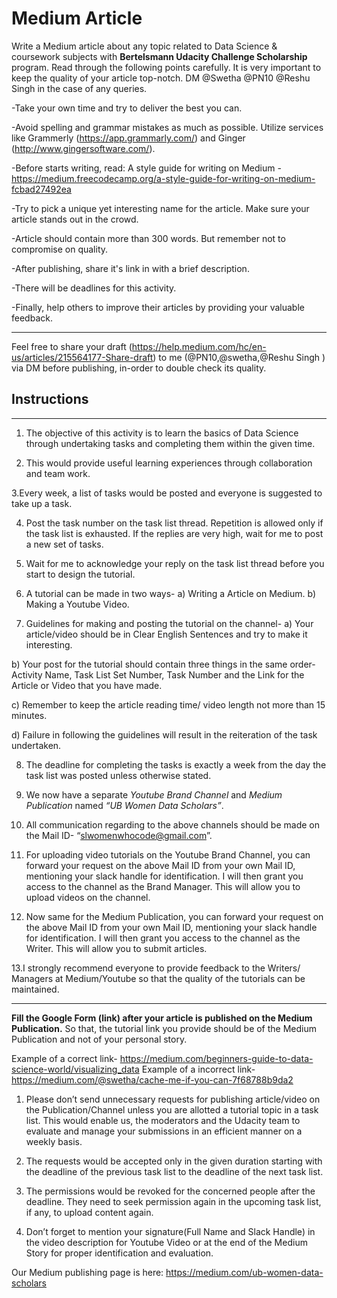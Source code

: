   #  Medium Article




Write a Medium article about any topic related to Data Science & coursework subjects with **Bertelsmann Udacity Challenge Scholarship** program. Read through the following points carefully. It is very important to keep the quality of your article top-notch. DM @Swetha @PN10 @Reshu Singh in the case of any queries.

-Take your own time and try to deliver the best you can.

-Avoid spelling and grammar mistakes as much as possible. Utilize services like Grammerly (https://app.grammarly.com/) and Ginger (http://www.gingersoftware.com/).

-Before starts writing, read: A style guide for writing on Medium - https://medium.freecodecamp.org/a-style-guide-for-writing-on-medium-fcbad27492ea

-Try to pick a unique yet interesting name for the article. Make sure your article stands out in the crowd.

-Article should contain more than 300 words. But remember not to compromise on quality.

-After publishing, share it's link in  with a brief description.

-There will be deadlines for this activity.

-Finally, help others to improve their articles by providing your valuable feedback.
___

Feel free to share your draft (https://help.medium.com/hc/en-us/articles/215564177-Share-draft) to me (@PN10,@swetha,@Reshu Singh ) via DM before publishing, in-order to double check its quality.

## Instructions
___

1. The objective of this activity is to learn the basics of Data Science through undertaking tasks and completing them within the given time.

2. This would provide useful learning experiences through collaboration and team work.

3.Every week, a list of tasks would be posted and everyone is suggested to take up a task.

4. Post the task number on the task list thread. Repetition is allowed only if the task list is exhausted. If the replies are very high, wait for me to post a new set of tasks.

5. Wait for me to acknowledge your reply on the task list thread before you start to design the tutorial.

6. A tutorial can be made in two ways- a) Writing a Article on Medium. b) Making a Youtube Video.

7. Guidelines for making and posting the tutorial on the channel- 
a) Your article/video should be in Clear English Sentences and try to make it interesting.

b) Your post for the tutorial should contain three things in the same order- Activity Name, Task List Set Number, Task Number and the Link for the Article or Video that you have made.

c) Remember to keep the article reading time/ video length not more than 15 minutes. 

d) Failure in following the guidelines will result in the reiteration of the task undertaken.

8. The deadline for completing the tasks is exactly a week from the day the task list was posted unless otherwise stated.

9. We now have a separate *Youtube Brand Channel* and *Medium Publication* named *“UB Women Data Scholars”*.

10. All communication regarding to the above channels should be made on the Mail ID- “slwomenwhocode@gmail.com”.

11. For uploading video tutorials on the Youtube Brand Channel, you can forward your request on the above Mail ID from your own Mail ID, mentioning your slack handle for identification. I will then grant you access to the channel as the Brand Manager. This will allow you to upload videos on the channel.

12. Now same for the Medium Publication, you can forward your request on the above Mail ID from your own Mail ID, mentioning your slack handle for identification. I will then grant you access to the channel as the Writer. This will allow you to submit articles.

13.I strongly recommend everyone to provide feedback to the Writers/ Managers at Medium/Youtube so that the quality of the tutorials can be maintained.

---

**Fill the Google Form (link) after your article is published on the Medium Publication.** So that, the tutorial link you provide should be of the Medium Publication and not of your personal story.

Example of a correct link- https://medium.com/beginners-guide-to-data-science-world/visualizing_data Example of a incorrect link- https://medium.com/@swetha/cache-me-if-you-can-7f68788b9da2

1. Please don’t send unnecessary requests for publishing article/video on the Publication/Channel unless you are allotted a tutorial topic in a task list. This would enable us, the moderators and the Udacity team to evaluate and manage your submissions in an efficient manner on a weekly basis.

2. The requests would be accepted only in the given duration starting with the deadline of the previous task list to the deadline of the next task list.

3. The permissions would be revoked for the concerned people after the deadline. They need to seek permission again in the upcoming task list, if any, to upload content again.

4. Don’t forget to mention your signature(Full Name and Slack Handle) in the video description for Youtube Video or at the end of the Medium Story for proper identification and evaluation.

Our Medium publishing page is here: https://medium.com/ub-women-data-scholars
